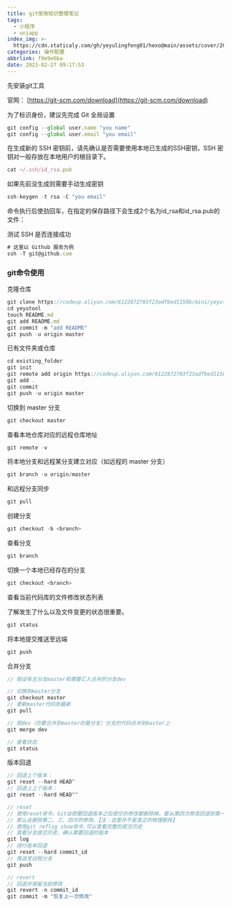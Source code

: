 ```yaml
---
title: git使用知识整理笔记
tags:
  - 小程序
  - uniapp
index_img: >-
  https://cdn.staticaly.com/gh/yeyulingfeng01/hexo@main/assets/cover/2022/prairie-7362991_640.jpg
categories: 操作配置
abbrlink: f9e9e6ba
date: 2023-02-27 09:17:53
---
```


先安装git工具

官网： [https://git-scm.com/download](https://git-scm.com/download)

为了标识身份，建议先完成 Git 全局设置

```js
git config --global user.name "you name" 
git config --global user.email "you email"
```

在生成新的 SSH 密钥前，请先确认是否需要使用本地已生成的SSH密钥，SSH 密钥对一般存放在本地用户的根目录下。

```js
cat ~/.ssh/id_rsa.pub
```

如果先前没生成则需要手动生成密钥

```js
ssh-keygen -t rsa -C "you email"
```

命令执行后使劲回车，在指定的保存路径下会生成2个名为id_rsa和id_rsa.pub的文件：

测试 SSH 是否连接成功

```js
# 这里以 Github 服务为例
ssh -T git@github.com
```

### git命令使用

克隆仓库

```js
git clone https://codeup.aliyun.com/6122872703f23adfbed1158b/mini/yeyutool.git
cd yeyutool
touch README.md
git add README.md
git commit -m "add README"
git push -u origin master
```

已有文件夹或仓库

```js
cd existing_folder
git init
git remote add origin https://codeup.aliyun.com/6122872703f23adfbed1158b/mini/yeyutool.git
git add .
git commit
git push -u origin master
```

切换到 master 分支

```js
git checkout master
```

查看本地仓库对应的远程仓库地址

```js
git remote -v
```

将本地分支和远程某分支建立对应（如远程的 master 分支）

```js
git branch -u origin/master
```

和远程分支同步

```js
git pull
```

创建分支

```js
git checkout -b <branch>
```

查看分支

```js
git branch
```

切换一个本地已经存在的分支

```js
git checkout <branch>
```

查看当前代码库的文件修改状态列表

了解发生了什么以及文件变更的状态很重要。

```js
git status
```

将本地提交推送至远端

```js
git push
```

合并分支

```js
// 假设有主分支master和需要汇入合并的分支dev

// 切换到master分支
git checkout master
// 更新master代码到最新
git pull

// 把dev（你要合并到master的基分支）分支的代码合并到master上
git merge dev

// 查看状态
git status
```

版本回退

```js
// 回退上个版本：
git reset --hard HEAD^
// 回退上上个版本：
git reset --hard HEAD^^

// reset
// 使用reset命令，Git会把要回退版本之后提交的修改都删除掉。要从第四次修改回退到第一次修改，
// 那么会删除第二、三、四次的修改。【注：这里并不是真正的物理删除】
// 使用git reflog show命令,可以查看完整的提交历史
// 查看分支提交历史，确认需要回退的版本
git log
// 进行版本回退
git reset --hard commit_id
// 推送至远程分支
git push

// revert
// 回退并保留当前修改
git revert -n commit_id
git commit -m "恢复上一次修改"
```